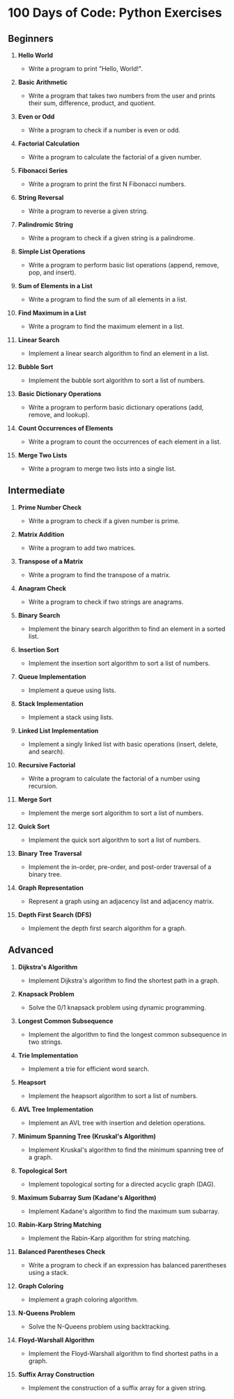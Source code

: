 # 100 Days of Code: Python Exercises

## Beginners

1. **Hello World**
   - Write a program to print "Hello, World!".

2. **Basic Arithmetic**
   - Write a program that takes two numbers from the user and prints their sum, difference, product, and quotient.

3. **Even or Odd**
   - Write a program to check if a number is even or odd.

4. **Factorial Calculation**
   - Write a program to calculate the factorial of a given number.

5. **Fibonacci Series**
   - Write a program to print the first N Fibonacci numbers.

6. **String Reversal**
   - Write a program to reverse a given string.

7. **Palindromic String**
   - Write a program to check if a given string is a palindrome.

8. **Simple List Operations**
   - Write a program to perform basic list operations (append, remove, pop, and insert).

9. **Sum of Elements in a List**
   - Write a program to find the sum of all elements in a list.

10. **Find Maximum in a List**
    - Write a program to find the maximum element in a list.

11. **Linear Search**
    - Implement a linear search algorithm to find an element in a list.

12. **Bubble Sort**
    - Implement the bubble sort algorithm to sort a list of numbers.

13. **Basic Dictionary Operations**
    - Write a program to perform basic dictionary operations (add, remove, and lookup).

14. **Count Occurrences of Elements**
    - Write a program to count the occurrences of each element in a list.

15. **Merge Two Lists**
    - Write a program to merge two lists into a single list.

## Intermediate

1. **Prime Number Check**
   - Write a program to check if a given number is prime.

2. **Matrix Addition**
   - Write a program to add two matrices.

3. **Transpose of a Matrix**
   - Write a program to find the transpose of a matrix.

4. **Anagram Check**
   - Write a program to check if two strings are anagrams.

5. **Binary Search**
   - Implement the binary search algorithm to find an element in a sorted list.

6. **Insertion Sort**
   - Implement the insertion sort algorithm to sort a list of numbers.

7. **Queue Implementation**
   - Implement a queue using lists.

8. **Stack Implementation**
   - Implement a stack using lists.

9. **Linked List Implementation**
   - Implement a singly linked list with basic operations (insert, delete, and search).

10. **Recursive Factorial**
    - Write a program to calculate the factorial of a number using recursion.

11. **Merge Sort**
    - Implement the merge sort algorithm to sort a list of numbers.

12. **Quick Sort**
    - Implement the quick sort algorithm to sort a list of numbers.

13. **Binary Tree Traversal**
    - Implement the in-order, pre-order, and post-order traversal of a binary tree.

14. **Graph Representation**
    - Represent a graph using an adjacency list and adjacency matrix.

15. **Depth First Search (DFS)**
    - Implement the depth first search algorithm for a graph.

## Advanced

1. **Dijkstra's Algorithm**
   - Implement Dijkstra's algorithm to find the shortest path in a graph.

2. **Knapsack Problem**
   - Solve the 0/1 knapsack problem using dynamic programming.

3. **Longest Common Subsequence**
   - Implement the algorithm to find the longest common subsequence in two strings.

4. **Trie Implementation**
   - Implement a trie for efficient word search.

5. **Heapsort**
   - Implement the heapsort algorithm to sort a list of numbers.

6. **AVL Tree Implementation**
   - Implement an AVL tree with insertion and deletion operations.

7. **Minimum Spanning Tree (Kruskal's Algorithm)**
   - Implement Kruskal's algorithm to find the minimum spanning tree of a graph.

8. **Topological Sort**
   - Implement topological sorting for a directed acyclic graph (DAG).

9. **Maximum Subarray Sum (Kadane's Algorithm)**
   - Implement Kadane's algorithm to find the maximum sum subarray.

10. **Rabin-Karp String Matching**
    - Implement the Rabin-Karp algorithm for string matching.

11. **Balanced Parentheses Check**
    - Write a program to check if an expression has balanced parentheses using a stack.

12. **Graph Coloring**
    - Implement a graph coloring algorithm.

13. **N-Queens Problem**
    - Solve the N-Queens problem using backtracking.

14. **Floyd-Warshall Algorithm**
    - Implement the Floyd-Warshall algorithm to find shortest paths in a graph.

15. **Suffix Array Construction**
    - Implement the construction of a suffix array for a given string.
